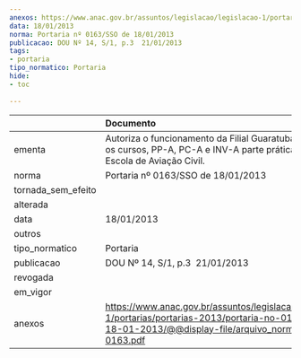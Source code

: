 ```yaml
---
anexos: https://www.anac.gov.br/assuntos/legislacao/legislacao-1/portarias/portarias-2013/portaria-no-0163-sso-de-18-01-2013/@@display-file/arquivo_norma/PA2013-0163.pdf
data: 18/01/2013
norma: Portaria nº 0163/SSO de 18/01/2013
publicacao: DOU Nº 14, S/1, p.3  21/01/2013
tags:
- portaria
tipo_normatico: Portaria
hide: 
- toc 
 
---
```


|                    | Documento                                                                                                                                                         |
|:-------------------|:------------------------------------------------------------------------------------------------------------------------------------------------------------------|
| ementa             | Autoriza o funcionamento da Filial Guaratuba e homologa os cursos, PP-A, PC-A e INV-A parte prática da EPA Escola de Aviação Civil.                               |
| norma              | Portaria nº 0163/SSO de 18/01/2013                                                                                                                                |
| tornada_sem_efeito |                                                                                                                                                                   |
| alterada           |                                                                                                                                                                   |
| data               | 18/01/2013                                                                                                                                                        |
| outros             |                                                                                                                                                                   |
| tipo_normatico     | Portaria                                                                                                                                                          |
| publicacao         | DOU Nº 14, S/1, p.3  21/01/2013                                                                                                                                   |
| revogada           |                                                                                                                                                                   |
| em_vigor           |                                                                                                                                                                   |
| anexos             | https://www.anac.gov.br/assuntos/legislacao/legislacao-1/portarias/portarias-2013/portaria-no-0163-sso-de-18-01-2013/@@display-file/arquivo_norma/PA2013-0163.pdf |
